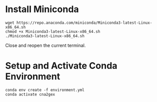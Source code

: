 # Install Miniconda

```
wget https://repo.anaconda.com/miniconda/Miniconda3-latest-Linux-x86_64.sh
chmod +x Miniconda3-latest-Linux-x86_64.sh
./Miniconda3-latest-Linux-x86_64.sh
```

Close and reopen the current terminal.

# Setup and Activate Conda Environment

```
conda env create -f environment.yml
conda activate cna2gex
```
